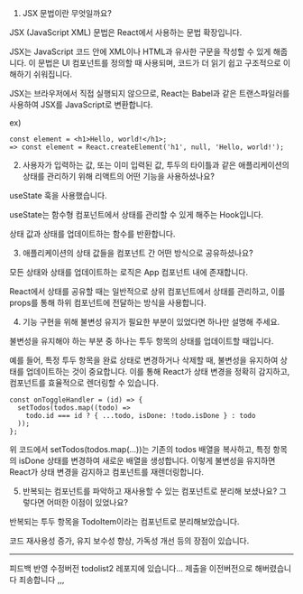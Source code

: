 1. JSX 문법이란 무엇일까요?

JSX (JavaScript XML) 문법은 React에서 사용하는 문법 확장입니다. 

JSX는 JavaScript 코드 안에 XML이나 HTML과 유사한 구문을 작성할 수 있게 해줍니다. 이 문법은 UI 컴포넌트를 정의할 때 사용되며, 코드가 더 읽기 쉽고 구조적으로 이해하기 쉬워집니다. 

JSX는 브라우저에서 직접 실행되지 않으므로, React는 Babel과 같은 트랜스파일러를 사용하여 JSX를 JavaScript로 변환합니다.

ex) 

```
const element = <h1>Hello, world!</h1>;
=> const element = React.createElement('h1', null, 'Hello, world!');
```


2. 사용자가 입력하는 값, 또는 이미 입력된 값, 투두의 타이틀과 같은 애플리케이션의 상태를 관리하기 위해 리액트의 어떤 기능을 사용하셨나요?

useState 훅을 사용했습니다. 

useState는 함수형 컴포넌트에서 상태를 관리할 수 있게 해주는 Hook입니다. 

상태 값과 상태를 업데이트하는 함수를 반환합니다. 


3. 애플리케이션의 상태 값들을 컴포넌트 간 어떤 방식으로 공유하셨나요?

모든 상태와 상태를 업데이트하는 로직은 App 컴포넌트 내에 존재합니다.

React에서 상태를 공유할 때는 일반적으로 상위 컴포넌트에서 상태를 관리하고, 이를 props를 통해 하위 컴포넌트에 전달하는 방식을 사용합니다. 


4. 기능 구현을 위해 불변성 유지가 필요한 부분이 있었다면 하나만 설명해 주세요.

불변성을 유지해야 하는 부분 중 하나는 투두 항목의 상태를 업데이트할 때입니다. 

예를 들어, 특정 투두 항목을 완료 상태로 변경하거나 삭제할 때, 불변성을 유지하여 상태를 업데이트하는 것이 중요합니다. 이를 통해 React가 상태 변경을 정확히 감지하고, 컴포넌트를 효율적으로 렌더링할 수 있습니다.

```
const onToggleHandler = (id) => {
  setTodos(todos.map((todo) =>
    todo.id === id ? { ...todo, isDone: !todo.isDone } : todo
  ));
};
```

위 코드에서 setTodos(todos.map(...))는 기존의 todos 배열을 복사하고, 특정 항목의 isDone 상태를 변경하여 새로운 배열을 생성합니다. 이렇게 불변성을 유지하면 React가 상태 변경을 감지하고 컴포넌트를 재렌더링합니다.


5. 반복되는 컴포넌트를 파악하고 재사용할 수 있는 컴포넌트로 분리해 보셨나요? 그렇다면 어떠한 이점이 있었나요?

반복되는 투두 항목을 TodoItem이라는 컴포넌트로 분리해보았습니다. 

코드 재사용성 증가, 유지 보수성 향상, 가독성 개선 등의 장점이 있습니다.


---
피드백 반영 수정버전 todolist2 레포지에 있습니다...
제출을 이전버전으로 해버렸습니다 
죄송합니다 ,,,
